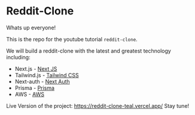 # Reddit-Clone

Whats up everyone!

This is the repo for the youtube tutorial `reddit-clone`.

We will build a reddit-clone with the latest and greatest technology including:

- Next.js - [Next JS](https://nextjs.org/)
- Tailwind.js - [Tailwind CSS](https://tailwindcss.com)
- Next-auth - [Next Auth](https://next-auth.js.org/)
- Prisma - [Prisma](https://www.prisma.io/)
- AWS - [AWS](https://aws.amazon.com/?nc1=h_ls)

Live Version of the project: https://reddit-clone-teal.vercel.app/
Stay tune!
